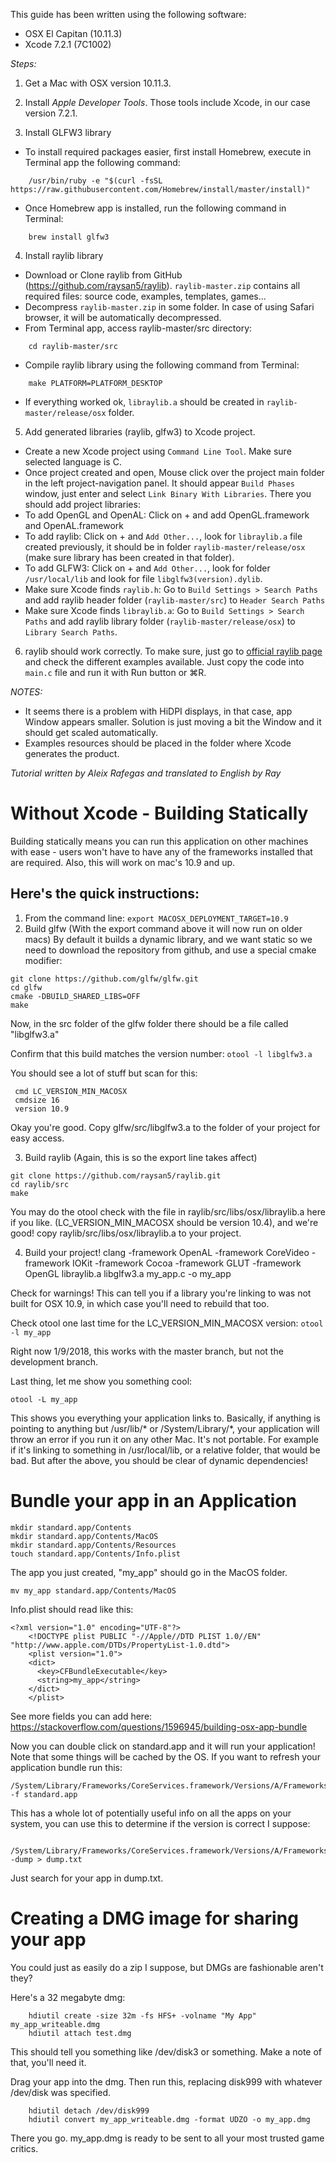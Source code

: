 This guide has been written using the following software:
- OSX El Capitan (10.11.3) 
- Xcode 7.2.1 (7C1002) 

_Steps:_

1) Get a Mac with OSX version 10.11.3.

2) Install *Apple Developer Tools*. Those tools include Xcode, in our case version 7.2.1. 

3) Install GLFW3 library

- To install required packages easier, first install Homebrew, execute in Terminal app the following command:  
```
    /usr/bin/ruby -e "$(curl -fsSL https://raw.githubusercontent.com/Homebrew/install/master/install)"
```
- Once Homebrew app is installed, run the following command in Terminal:
```
    brew install glfw3
```
4)  Install raylib library
- Download or Clone raylib from GitHub (https://github.com/raysan5/raylib). `raylib-master.zip` contains all required files: source code, examples, templates, games...
- Decompress `raylib-master.zip` in some folder. In case of using Safari browser, it will be automatically decompressed.
- From Terminal app, access raylib-master/src directory:
```
    cd raylib-master/src
```
- Compile raylib library using the following command from Terminal:
```
    make PLATFORM=PLATFORM_DESKTOP
```
- If everything worked ok, `libraylib.a` should be created in `raylib-master/release/osx` folder.

5) Add generated libraries (raylib, glfw3) to Xcode project.
- Create a new Xcode project using `Command Line Tool`. Make sure selected language is C.
- Once project created and open, Mouse click over the project main folder in the left project-navigation panel. It should appear `Build Phases` window, just enter and select `Link Binary With Libraries`. There you should add project libraries:
- To add OpenGL and OpenAL: Click on + and add OpenGL.framework and OpenAL.framework
- To add raylib: Click on + and `Add Other...`, look for `libraylib.a` file created previously, it should be in folder `raylib-master/release/osx` (make sure library has been created in that folder).
- To add GLFW3: Click on + and `Add Other...`, look for folder `/usr/local/lib` and look for file `libglfw3(version).dylib`. 
- Make sure Xcode finds `raylib.h`: Go to `Build Settings > Search Paths` and add raylib header folder (`raylib-master/src`) to `Header Search Paths` 
- Make sure Xcode finds `libraylib.a`: Go to `Build Settings > Search Paths` and add raylib library folder (`raylib-master/release/osx`) to `Library Search Paths`.

6) raylib should work correctly. To make sure, just go to [official raylib page](http://www.raylib.com) and check the different examples available. Just copy the code into `main.c` file and run it with Run button or ⌘R.

_NOTES:_

- It seems there is a problem with HiDPI displays, in that case, app Window appears smaller. Solution is just moving a bit the Window and it should get scaled automatically.
- Examples resources should be placed in the folder where Xcode generates the product.

_Tutorial written by Aleix Rafegas and translated to English by Ray_

# Without Xcode - Building Statically 

Building statically means you can run this application on other machines with ease - users won't have to have any of the frameworks installed that are required. Also, this will work on mac's 10.9 and up.

## Here's the quick instructions:

1. From the command line:
`export MACOSX_DEPLOYMENT_TARGET=10.9`
2. Build glfw (With the export command above it will now run on older macs)
By default it builds a dynamic library, and we want static so we need to download the repository from github, and use a special cmake modifier:
````
git clone https://github.com/glfw/glfw.git
cd glfw
cmake -DBUILD_SHARED_LIBS=OFF
make
````
Now, in the src folder of the glfw folder there should be a file called "libglfw3.a"

Confirm that this build matches the version number:
`otool -l libglfw3.a`

You should see a lot of stuff but scan for this:
````
 cmd LC_VERSION_MIN_MACOSX
 cmdsize 16
 version 10.9
````
Okay you're good. Copy glfw/src/libglfw3.a to the folder of your project for easy access.

3. Build raylib (Again, this is so the export line takes affect) 

````
git clone https://github.com/raysan5/raylib.git
cd raylib/src
make
````

You may do the otool check with the file in raylib/src/libs/osx/libraylib.a here if you like. (LC_VERSION_MIN_MACOSX should be version 10.4), and we're good!
copy raylib/src/libs/osx/libraylib.a to your project.

4. Build your project!
clang  -framework OpenAL -framework CoreVideo -framework IOKit -framework Cocoa -framework GLUT -framework OpenGL  libraylib.a libglfw3.a my_app.c -o my_app

Check for warnings! This can tell you if a library you're linking to was not built for OSX 10.9, in which case you'll need to rebuild that too. 

Check otool one last time for the LC_VERSION_MIN_MACOSX version:
`otool -l my_app`


Right now 1/9/2018, this works with the master branch, but not the development branch.


Last thing, let me show you something cool:

````
otool -L my_app
````

This shows you everything your application links to. Basically, if anything is pointing to anything but /usr/lib/* or /System/Library/*, your application will throw an error if you run it on any other Mac. It's not portable. 
For example if it's linking to something in /usr/local/lib, or a relative folder, that would be bad. But after the above, you should be clear of dynamic dependencies!


# Bundle your app in an Application

````
mkdir standard.app/Contents
mkdir standard.app/Contents/MacOS
mkdir standard.app/Contents/Resources
touch standard.app/Contents/Info.plist
````

The app you just created, "my_app" should go in the MacOS folder.

````
mv my_app standard.app/Contents/MacOS
````


Info.plist should read like this:
````
<?xml version="1.0" encoding="UTF-8"?>
    <!DOCTYPE plist PUBLIC "-//Apple//DTD PLIST 1.0//EN" "http://www.apple.com/DTDs/PropertyList-1.0.dtd">
    <plist version="1.0">
    <dict>
      <key>CFBundleExecutable</key>
      <string>my_app</string>
    </dict>
    </plist>
````

See more fields you can add here:     https://stackoverflow.com/questions/1596945/building-osx-app-bundle

Now you can double click on standard.app and it will run your application!
Note that some things will be cached by the OS. If you want to refresh your application bundle run this:

````
/System/Library/Frameworks/CoreServices.framework/Versions/A/Frameworks/LaunchServices.framework/Versions/A/Support/lsregister -f standard.app
````

This has a whole lot of potentially useful info on all the apps on your system, you can use this to determine if the version is correct I suppose:

````
 /System/Library/Frameworks/CoreServices.framework/Versions/A/Frameworks/LaunchServices.framework/Versions/A/Support/lsregister -dump > dump.txt
````

Just search for your app in dump.txt.

# Creating a DMG image for sharing your app

You could just as easily do a zip I suppose, but DMGs are fashionable aren't they?

Here's a 32 megabyte dmg:
````
    hdiutil create -size 32m -fs HFS+ -volname "My App" my_app_writeable.dmg
    hdiutil attach test.dmg
````

This should tell you something like /dev/disk3 or something. Make a note of that, you'll need it.

Drag your app into the dmg. Then run this, replacing disk999 with whatever /dev/disk was specified.
````
    hdiutil detach /dev/disk999
    hdiutil convert my_app_writeable.dmg -format UDZO -o my_app.dmg
````
There you go. my_app.dmg is ready to be sent to all your most trusted game critics.
